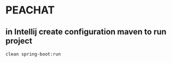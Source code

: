 # PEACHAT
   
   ## in Intellij create configuration maven to run project
   ```
   clean spring-boot:run
   ```